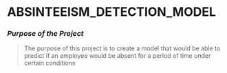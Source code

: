 # ABSINTEEISM_DETECTION_MODEL

### ***Purpose of the Project***

>The purpose of this project is to create a model that would be able to predict if an employee would be absent for a period of time under certain conditions
